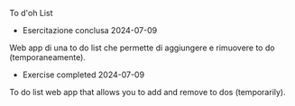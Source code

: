 To d'oh List

- Esercitazione conclusa 2024-07-09

Web app di una to do list che permette di aggiungere e rimuovere to do (temporaneamente).

- Exercise completed 2024-07-09

To do list web app that allows you to add and remove to dos (temporarily).
